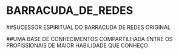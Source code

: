 # BARRACUDA_DE_REDES

##SUCESSOR ESPIRITUAL DO BARRACUDA DE REDES ORIGINAL

##UMA BASE DE CONHECIMENTOS COMPARTILHADA ENTRE OS PROFISSIONAIS DE MAIOR HABILIDADE QUE CONHEÇO
